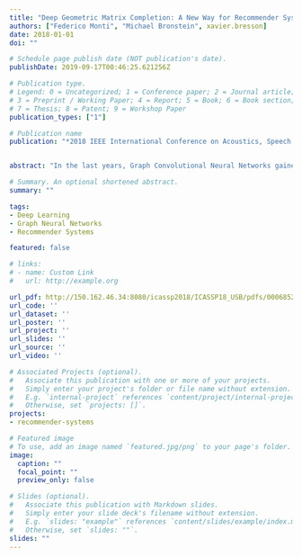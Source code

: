 ```yaml
---
title: "Deep Geometric Matrix Completion: A New Way for Recommender Systems"
authors: ["Federico Monti", "Michael Bronstein", xavier.bresson]
date: 2018-01-01
doi: ""

# Schedule page publish date (NOT publication's date).
publishDate: 2019-09-17T00:46:25.621256Z

# Publication type.
# Legend: 0 = Uncategorized; 1 = Conference paper; 2 = Journal article;
# 3 = Preprint / Working Paper; 4 = Report; 5 = Book; 6 = Book section;
# 7 = Thesis; 8 = Patent; 9 = Workshop Paper
publication_types: ["1"]

# Publication name
publication: "*2018 IEEE International Conference on Acoustics, Speech and Signal Processing (ICASSP)*"


abstract: "In the last years, Graph Convolutional Neural Networks gained popularity in the Machine Learning community for their capability of extracting local compositional features on signals defined on non-Euclidean domains. Shape correspondence, document classification, molecular properties predictions are just few of the many different problems where these techniques have been successfully applied. In this paper we will present Deep Geometric Matrix Completion, a recent application of Graph Convolutional Neural Networks to the matrix completion problem. We will illustrate MGCNN (a multi-graph CNN able to deal with signals defined over multiple domains) and we will show how coupling such technique with a RNN, a learnable diffusion process can be realized for reconstructing the desired information. Extensive experimental evaluation shows how Geometric Deep Learning techniques allow to outperform previous state of the art solutions on the matrix completion problem."

# Summary. An optional shortened abstract.
summary: ""

tags:
- Deep Learning
- Graph Neural Networks
- Recommender Systems

featured: false

# links:
# - name: Custom Link
#   url: http://example.org

url_pdf: http://150.162.46.34:8080/icassp2018/ICASSP18_USB/pdfs/0006852.pdf
url_code: ''
url_dataset: ''
url_poster: ''
url_project: ''
url_slides: ''
url_source: ''
url_video: ''

# Associated Projects (optional).
#   Associate this publication with one or more of your projects.
#   Simply enter your project's folder or file name without extension.
#   E.g. `internal-project` references `content/project/internal-project/index.md`.
#   Otherwise, set `projects: []`.
projects:
- recommender-systems

# Featured image
# To use, add an image named `featured.jpg/png` to your page's folder. 
image:
  caption: ""
  focal_point: ""
  preview_only: false

# Slides (optional).
#   Associate this publication with Markdown slides.
#   Simply enter your slide deck's filename without extension.
#   E.g. `slides: "example"` references `content/slides/example/index.md`.
#   Otherwise, set `slides: ""`.
slides: ""
---
```





